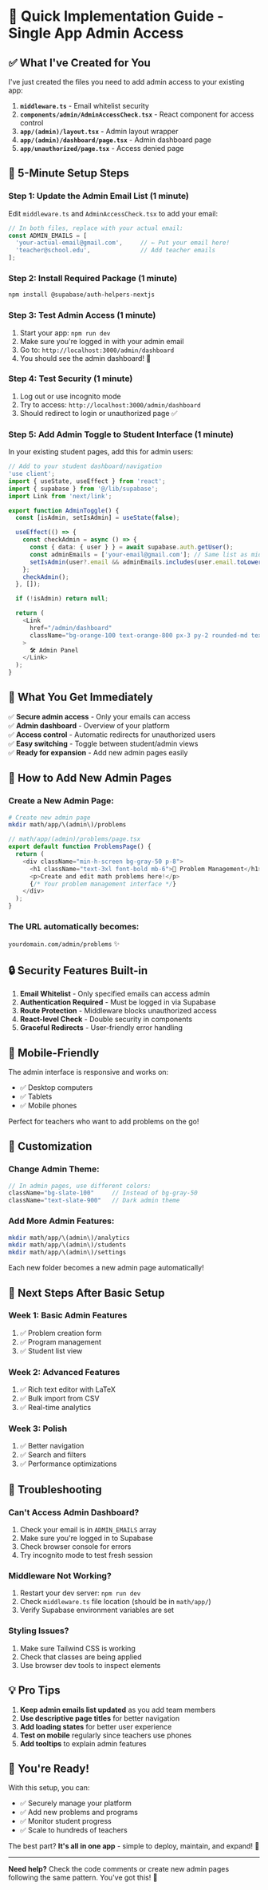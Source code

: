 # 🚀 Quick Implementation Guide - Single App Admin Access

## ✅ **What I've Created for You**

I've just created the files you need to add admin access to your existing app:

1. **`middleware.ts`** - Email whitelist security
2. **`components/admin/AdminAccessCheck.tsx`** - React component for access control
3. **`app/(admin)/layout.tsx`** - Admin layout wrapper
4. **`app/(admin)/dashboard/page.tsx`** - Admin dashboard page
5. **`app/unauthorized/page.tsx`** - Access denied page

## 🔧 **5-Minute Setup Steps**

### **Step 1: Update the Admin Email List (1 minute)**
Edit `middleware.ts` and `AdminAccessCheck.tsx` to add your email:

```typescript
// In both files, replace with your actual email:
const ADMIN_EMAILS = [
  'your-actual-email@gmail.com',     // ← Put your email here!
  'teacher@school.edu',              // Add teacher emails
];
```

### **Step 2: Install Required Package (1 minute)**
```bash
npm install @supabase/auth-helpers-nextjs
```

### **Step 3: Test Admin Access (1 minute)**
1. Start your app: `npm run dev`
2. Make sure you're logged in with your admin email
3. Go to: `http://localhost:3000/admin/dashboard`
4. You should see the admin dashboard! 🎉

### **Step 4: Test Security (1 minute)**
1. Log out or use incognito mode
2. Try to access: `http://localhost:3000/admin/dashboard`
3. Should redirect to login or unauthorized page ✅

### **Step 5: Add Admin Toggle to Student Interface (1 minute)**
In your existing student pages, add this for admin users:

```typescript
// Add to your student dashboard/navigation
'use client';
import { useState, useEffect } from 'react';
import { supabase } from '@/lib/supabase';
import Link from 'next/link';

export function AdminToggle() {
  const [isAdmin, setIsAdmin] = useState(false);

  useEffect(() => {
    const checkAdmin = async () => {
      const { data: { user } } = await supabase.auth.getUser();
      const adminEmails = ['your-email@gmail.com']; // Same list as middleware
      setIsAdmin(user?.email && adminEmails.includes(user.email.toLowerCase()));
    };
    checkAdmin();
  }, []);

  if (!isAdmin) return null;

  return (
    <Link 
      href="/admin/dashboard"
      className="bg-orange-100 text-orange-800 px-3 py-2 rounded-md text-sm font-medium hover:bg-orange-200"
    >
      🛠️ Admin Panel
    </Link>
  );
}
```

## 🎯 **What You Get Immediately**

✅ **Secure admin access** - Only your emails can access  
✅ **Admin dashboard** - Overview of your platform  
✅ **Access control** - Automatic redirects for unauthorized users  
✅ **Easy switching** - Toggle between student/admin views  
✅ **Ready for expansion** - Add new admin pages easily  

## 📂 **How to Add New Admin Pages**

### **Create a New Admin Page:**
```bash
# Create new admin page
mkdir math/app/\(admin\)/problems
```

```typescript
// math/app/(admin)/problems/page.tsx
export default function ProblemsPage() {
  return (
    <div className="min-h-screen bg-gray-50 p-8">
      <h1 className="text-3xl font-bold mb-6">📝 Problem Management</h1>
      <p>Create and edit math problems here!</p>
      {/* Your problem management interface */}
    </div>
  );
}
```

### **The URL automatically becomes:**
`yourdomain.com/admin/problems` ✨

## 🔒 **Security Features Built-in**

1. **Email Whitelist** - Only specified emails can access admin
2. **Authentication Required** - Must be logged in via Supabase
3. **Route Protection** - Middleware blocks unauthorized access
4. **React-level Check** - Double security in components
5. **Graceful Redirects** - User-friendly error handling

## 📱 **Mobile-Friendly**

The admin interface is responsive and works on:
- ✅ Desktop computers
- ✅ Tablets
- ✅ Mobile phones

Perfect for teachers who want to add problems on the go!

## 🎨 **Customization**

### **Change Admin Theme:**
```typescript
// In admin pages, use different colors:
className="bg-slate-100"     // Instead of bg-gray-50
className="text-slate-900"   // Dark admin theme
```

### **Add More Admin Features:**
```bash
mkdir math/app/\(admin\)/analytics
mkdir math/app/\(admin\)/students  
mkdir math/app/\(admin\)/settings
```

Each new folder becomes a new admin page automatically!

## 🚀 **Next Steps After Basic Setup**

### **Week 1: Basic Admin Features**
1. ✅ Problem creation form
2. ✅ Program management
3. ✅ Student list view

### **Week 2: Advanced Features**
1. ✅ Rich text editor with LaTeX
2. ✅ Bulk import from CSV
3. ✅ Real-time analytics

### **Week 3: Polish**
1. ✅ Better navigation
2. ✅ Search and filters
3. ✅ Performance optimizations

## 🐛 **Troubleshooting**

### **Can't Access Admin Dashboard?**
1. Check your email is in `ADMIN_EMAILS` array
2. Make sure you're logged in to Supabase
3. Check browser console for errors
4. Try incognito mode to test fresh session

### **Middleware Not Working?**
1. Restart your dev server: `npm run dev`
2. Check `middleware.ts` file location (should be in `math/app/`)
3. Verify Supabase environment variables are set

### **Styling Issues?**
1. Make sure Tailwind CSS is working
2. Check that classes are being applied
3. Use browser dev tools to inspect elements

## 💡 **Pro Tips**

1. **Keep admin emails list updated** as you add team members
2. **Use descriptive page titles** for better navigation
3. **Add loading states** for better user experience
4. **Test on mobile** regularly since teachers use phones
5. **Add tooltips** to explain admin features

## 🎉 **You're Ready!**

With this setup, you can:
- ✅ Securely manage your platform
- ✅ Add new problems and programs
- ✅ Monitor student progress
- ✅ Scale to hundreds of teachers

The best part? **It's all in one app** - simple to deploy, maintain, and expand! 🚀

---

**Need help?** Check the code comments or create new admin pages following the same pattern. You've got this! 💪
